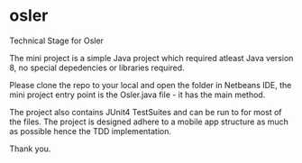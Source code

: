 # osler
Technical Stage for Osler

The mini project is a simple Java project which required atleast Java version 8, no special depedencies or libraries required.

Please clone the repo to your local and open the folder in Netbeans IDE, the mini project entry point is the Osler.java file - it has the main method.

The project also contains JUnit4 TestSuites and can be run to for most of the files. The project is designed adhere to a mobile app structure as much as possible hence the TDD implementation.

Thank you.
